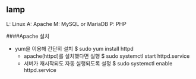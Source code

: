 ## lamp
L: Linux A: Apache M: MySQL or MariaDB P: PHP

####Apache 설치
* yum을 이용해 간단히 설치
    $ sudo yum install httpd
  * apache(httpd)를 설치했다면 실행
  $ sudo systemctl start httpd.service
  * 서버가 재시작되도 자동 실행되도록 설정
  $ sudo systemctl enable httpd.service
